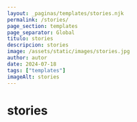 ```yaml
---
layout: _paginas/templates/stories.njk
permalink: /stories/
page_section: templates
page_separator: Global
titulo: stories
descripcion: stories
image: /assets/static/images/stories.jpg
author: autor
date: 2024-07-18
tags: ["templates"]
imageAlt: stories
---
```


# stories
